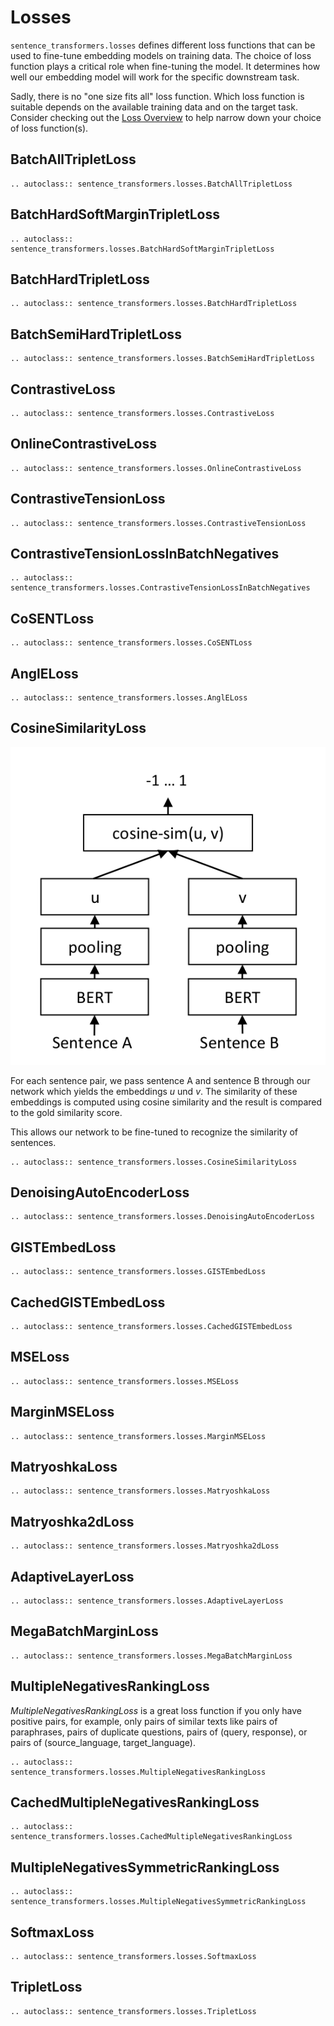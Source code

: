 # Losses
`sentence_transformers.losses` defines different loss functions that can be used to fine-tune embedding models on training data. The choice of loss function plays a critical role when fine-tuning the model. It determines how well our embedding model will work for the specific downstream task.

Sadly, there is no "one size fits all" loss function. Which loss function is suitable depends on the available training data and on the target task. Consider checking out the [Loss Overview](../training/loss_overview.html) to help narrow down your choice of loss function(s).

## BatchAllTripletLoss
```eval_rst
.. autoclass:: sentence_transformers.losses.BatchAllTripletLoss
```

## BatchHardSoftMarginTripletLoss
```eval_rst
.. autoclass:: sentence_transformers.losses.BatchHardSoftMarginTripletLoss
```

## BatchHardTripletLoss
```eval_rst
.. autoclass:: sentence_transformers.losses.BatchHardTripletLoss
```

## BatchSemiHardTripletLoss
```eval_rst
.. autoclass:: sentence_transformers.losses.BatchSemiHardTripletLoss
```

## ContrastiveLoss
```eval_rst
.. autoclass:: sentence_transformers.losses.ContrastiveLoss
```

## OnlineContrastiveLoss
```eval_rst
.. autoclass:: sentence_transformers.losses.OnlineContrastiveLoss
```

## ContrastiveTensionLoss
```eval_rst
.. autoclass:: sentence_transformers.losses.ContrastiveTensionLoss
```

## ContrastiveTensionLossInBatchNegatives
```eval_rst
.. autoclass:: sentence_transformers.losses.ContrastiveTensionLossInBatchNegatives
```

## CoSENTLoss

```eval_rst
.. autoclass:: sentence_transformers.losses.CoSENTLoss
```

## AnglELoss

```eval_rst
.. autoclass:: sentence_transformers.losses.AnglELoss
```

## CosineSimilarityLoss

![SBERT Siamese Network Architecture](../img/SBERT_Siamese_Network.png "SBERT Siamese Architecture")


For each sentence pair, we pass sentence A and sentence B through our network which yields the embeddings *u* und *v*. The similarity of these embeddings is computed using cosine similarity and the result is compared to the gold similarity score. 

This allows our network to be fine-tuned to recognize the similarity of sentences.


```eval_rst
.. autoclass:: sentence_transformers.losses.CosineSimilarityLoss
```

## DenoisingAutoEncoderLoss

```eval_rst
.. autoclass:: sentence_transformers.losses.DenoisingAutoEncoderLoss
```

## GISTEmbedLoss
```eval_rst
.. autoclass:: sentence_transformers.losses.GISTEmbedLoss
```

## CachedGISTEmbedLoss
```eval_rst
.. autoclass:: sentence_transformers.losses.CachedGISTEmbedLoss
```

## MSELoss
```eval_rst
.. autoclass:: sentence_transformers.losses.MSELoss
```

## MarginMSELoss
```eval_rst
.. autoclass:: sentence_transformers.losses.MarginMSELoss
```

## MatryoshkaLoss
```eval_rst
.. autoclass:: sentence_transformers.losses.MatryoshkaLoss
```

## Matryoshka2dLoss
```eval_rst
.. autoclass:: sentence_transformers.losses.Matryoshka2dLoss
```

## AdaptiveLayerLoss
```eval_rst
.. autoclass:: sentence_transformers.losses.AdaptiveLayerLoss
```

## MegaBatchMarginLoss

```eval_rst
.. autoclass:: sentence_transformers.losses.MegaBatchMarginLoss
```

## MultipleNegativesRankingLoss

*MultipleNegativesRankingLoss* is a great loss function if you only have positive pairs, for example, only pairs of similar texts like pairs of paraphrases, pairs of duplicate questions, pairs of (query, response), or pairs of (source_language, target_language).

```eval_rst
.. autoclass:: sentence_transformers.losses.MultipleNegativesRankingLoss
```

## CachedMultipleNegativesRankingLoss

```eval_rst
.. autoclass:: sentence_transformers.losses.CachedMultipleNegativesRankingLoss
```

## MultipleNegativesSymmetricRankingLoss

```eval_rst
.. autoclass:: sentence_transformers.losses.MultipleNegativesSymmetricRankingLoss
```

## SoftmaxLoss
```eval_rst
.. autoclass:: sentence_transformers.losses.SoftmaxLoss
```

## TripletLoss
```eval_rst
.. autoclass:: sentence_transformers.losses.TripletLoss
```
